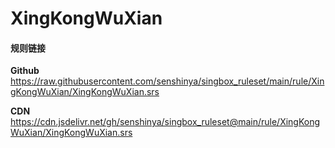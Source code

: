# XingKongWuXian

#### 规则链接

**Github**
https://raw.githubusercontent.com/senshinya/singbox_ruleset/main/rule/XingKongWuXian/XingKongWuXian.srs

**CDN**
https://cdn.jsdelivr.net/gh/senshinya/singbox_ruleset@main/rule/XingKongWuXian/XingKongWuXian.srs